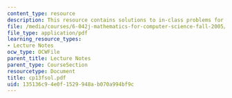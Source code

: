 ```yaml
---
content_type: resource
description: This resource contains solutions to in-class problems for week 13, friday.
file: /media/courses/6-042j-mathematics-for-computer-science-fall-2005/135136c94e0f1529948ab070a994bf9c_cp13fsol.pdf
file_type: application/pdf
learning_resource_types:
- Lecture Notes
ocw_type: OCWFile
parent_title: Lecture Notes
parent_type: CourseSection
resourcetype: Document
title: cp13fsol.pdf
uid: 135136c9-4e0f-1529-948a-b070a994bf9c
---
```

